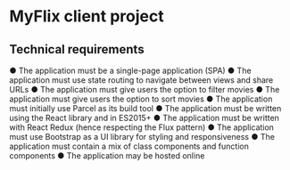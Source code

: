 # MyFlix client project

## Technical requirements

● The application must be a single-page application (SPA)
● The application must use state routing to navigate between views and share URLs
● The application must give users the option to filter movies
● The application must give users the option to sort movies
● The application must initially use Parcel as its build tool
● The application must be written using the React library and in ES2015+
● The application must be written with React Redux (hence respecting the Flux pattern)
● The application must use Bootstrap as a UI library for styling and responsiveness
● The application must contain a mix of class components and function components
● The application may be hosted online
